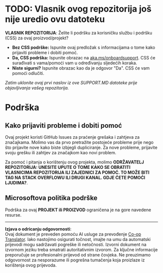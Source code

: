 <!--
CO_OP_TRANSLATOR_METADATA:
{
  "original_hash": "16623b0983ccd9d0cd0680b9604e9cf4",
  "translation_date": "2025-10-20T22:39:53+00:00",
  "source_file": "SUPPORT.md",
  "language_code": "hr"
}
-->
# TODO: Vlasnik ovog repozitorija još nije uredio ovu datoteku

**VLASNIK REPOZITORIJA**: Želite li podršku za korisničku službu i podršku (CSS) za ovaj proizvod/projekt?

- **Bez CSS podrške:** Ispunite ovaj predložak s informacijama o tome kako prijaviti probleme i dobiti pomoć.
- **Da, CSS podrška:** Ispunite obrazac na [aka.ms/onboardsupport](https://aka.ms/onboardsupport). CSS će surađivati s vama/pomoći vam u određivanju sljedećih koraka.
- **Niste sigurni?** Ispunite obrazac kao da je odgovor "Da". CSS će vam pomoći odlučiti.

*Zatim uklonite ovaj prvi naslov iz ove SUPPORT.MD datoteke prije objavljivanja vašeg repozitorija.*
<!-- markdownlint-disable-next-line MD025 - Justification: Standard Microsoft Template -->
# Podrška

## Kako prijaviti probleme i dobiti pomoć  

Ovaj projekt koristi GitHub Issues za praćenje grešaka i zahtjeva za značajkama. Molimo vas da prvo pretražite postojeće
probleme prije nego što prijavite nove kako biste izbjegli dupliciranje. Za nove probleme, prijavite svoju grešku ili
zahtjev za značajkom kao novi problem.

Za pomoć i pitanja o korištenju ovog projekta, molimo **ODRŽAVATELJ REPOZITORIJA: UNESITE UPUTE O TOME KAKO SE OBRATITI VLASNICIMA REPOZITORIJA ILI ZAJEDNICI ZA POMOĆ. TO MOŽE BITI TAG NA STACK OVERFLOWU ILI DRUGI KANAL. GDJE ĆETE POMOĆI LJUDIMA?**.

## Microsoftova politika podrške  

Podrška za ovaj **PROJEKT ili PROIZVOD** ograničena je na gore navedene resurse.

---

**Izjava o odricanju odgovornosti**:  
Ovaj dokument je preveden pomoću AI usluge za prevođenje [Co-op Translator](https://github.com/Azure/co-op-translator). Iako nastojimo osigurati točnost, imajte na umu da automatski prijevodi mogu sadržavati pogreške ili netočnosti. Izvorni dokument na izvornom jeziku treba smatrati autoritativnim izvorom. Za ključne informacije preporučuje se profesionalni prijevod od strane čovjeka. Ne preuzimamo odgovornost za nesporazume ili pogrešna tumačenja koja proizlaze iz korištenja ovog prijevoda.